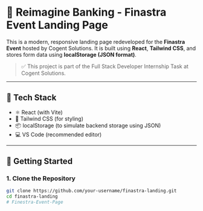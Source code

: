 # 🏦 Reimagine Banking - Finastra Event Landing Page

This is a modern, responsive landing page redeveloped for the **Finastra Event** hosted by Cogent Solutions. It is built using **React**, **Tailwind CSS**, and stores form data using **localStorage (JSON format)**.

> ✅ This project is part of the Full Stack Developer Internship Task at Cogent Solutions.

---

## 🔧 Tech Stack

- ⚛️ React (with Vite)
- 🎨 Tailwind CSS (for styling)
- 📦 localStorage (to simulate backend storage using JSON)
- 💻 VS Code (recommended editor)

---

## 🚀 Getting Started

### 1. Clone the Repository

```bash
git clone https://github.com/your-username/finastra-landing.git
cd finastra-landing
# Finestra-Event-Page
